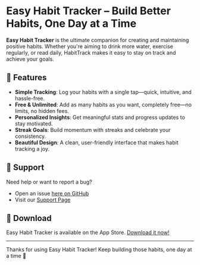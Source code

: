 # Easy Habit Tracker – Build Better Habits, One Day at a Time

**Easy Habit Tracker** is the ultimate companion for creating and maintaining positive habits. Whether you're aiming to drink more water, exercise regularly, or read daily, HabitTrack makes it easy to stay on track and achieve your goals.

## 🌟 Features

- **Simple Tracking**: Log your habits with a single tap—quick, intuitive, and hassle-free.
- **Free & Unlimited**: Add as many habits as you want, completely free—no limits, no hidden fees.
- **Personalized Insights**: Get meaningful stats and progress updates to stay motivated.
- **Streak Goals**: Build momentum with streaks and celebrate your consistency.
- **Beautiful Design**: A clean, user-friendly interface that makes habit tracking a joy.

## 🙋 Support

Need help or want to report a bug?

- Open an issue [here on GitHub](https://github.com/ç/Easy-Habit-Tracker/issues)
- Visit our [Support Page](https://othmane-zizi-pro.github.io/Easy-Habit-Tracker/)

## 📱 Download

Easy Habit Tracker is available on the App Store. [Download it now!](#)

---

Thanks for using Easy Habit Tracker! Keep building those habits, one day at a time 💪
